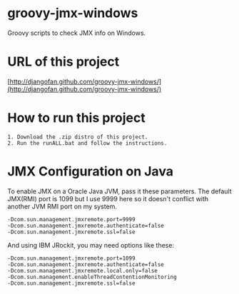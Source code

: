 groovy-jmx-windows
==================
Groovy scripts to check JMX info on Windows.

URL of this project
==================
[http://djangofan.github.com/groovy-jmx-windows/](http://djangofan.github.com/groovy-jmx-windows/)

How to run this project
==================

    1. Download the .zip distro of this project.
    2. Run the runALL.bat and follow the instructions.

JMX Configuration on Java
==================
To enable JMX on a Oracle Java JVM, pass it these parameters.  The default JMX(RMI) port is 1099 but
I use 9999 here so it doesn't conflict with another JVM RMI port on my system.

    -Dcom.sun.management.jmxremote.port=9999
    -Dcom.sun.management.jmxremote.authenticate=false
    -Dcom.sun.management.jmxremote.ssl=false

And using IBM JRockit, you may need options like these:

    -Dcom.sun.management.jmxremote.port=1099
    -Dcom.sun.management.jmxremote.authenticate=false
    -Dcom.sun.management.jmxremote.local.only=false
    -Dcom.sun.management.enableThreadContentionMonitoring
    -Dcom.sun.management.jmxremote.ssl=false
